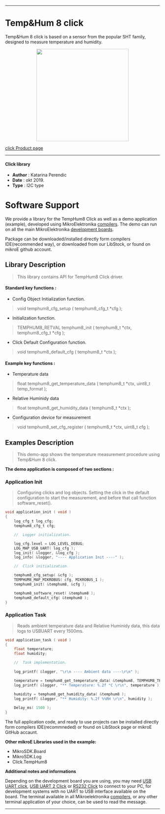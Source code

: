 
 

---
# Temp&Hum 8 click

Temp&Hum 8 click is based on a sensor from the popular SHT family, designed to measure temperature and humidity. 

<p align="center">
  <img src="https://download.mikroe.com/images/click_for_ide/temphum8_click.png" height=300px>
</p>

[click Product page](<https://www.mikroe.com/temp-hum-8-click>)

---


#### Click library 

- **Author**        : Katarina Perendic
- **Date**          : okt 2019.
- **Type**          : I2C type


# Software Support

We provide a library for the TempHum8 Click 
as well as a demo application (example), developed using MikroElektronika 
[compilers](https://shop.mikroe.com/compilers). 
The demo can run on all the main MikroElektronika [development boards](https://shop.mikroe.com/development-boards).

Package can be downloaded/installed directly form compilers IDE(recommended way), or downloaded from our LibStock, or found on mikroE github account. 

## Library Description

> This library contains API for TempHum8 Click driver.

#### Standard key functions :

- Config Object Initialization function.
> void temphum8_cfg_setup ( temphum8_cfg_t *cfg ); 
 
- Initialization function.
> TEMPHUM8_RETVAL temphum8_init ( temphum8_t *ctx, temphum8_cfg_t *cfg );

- Click Default Configuration function.
> void temphum8_default_cfg ( temphum8_t *ctx );


#### Example key functions :

- Temperature data
> float temphum8_get_temperature_data ( temphum8_t *ctx, uint8_t temp_format );
 
- Relative Huminidy data
> float temphum8_get_humidity_data ( temphum8_t *ctx );

- Configuration device for measurement
> void temphum8_set_cfg_register ( temphum8_t *ctx, uint8_t cfg );

## Examples Description

> This demo-app shows the temperature measurement procedure using Temp&Hum 8 click.

**The demo application is composed of two sections :**

### Application Init 

> Configuring clicks and log objects. 
> Setting the click in the default configuration to start the measurement, 
> and before that call function software_reset().

```c
void application_init ( void )
{
    log_cfg_t log_cfg;
    temphum8_cfg_t cfg;

    //  Logger initialization.

    log_cfg.level = LOG_LEVEL_DEBUG;
    LOG_MAP_USB_UART( log_cfg );
    log_init( &logger, &log_cfg );
    log_info( &logger, "---- Application Init ----" );

    //  Click initialization.

    temphum8_cfg_setup( &cfg );
    TEMPHUM8_MAP_MIKROBUS( cfg, MIKROBUS_1 );
    temphum8_init( &temphum8, &cfg );

    temphum8_software_reset( &temphum8 );
    temphum8_default_cfg( &temphum8 ); 
}
```

### Application Task

> Reads ambient temperature data and Relative Huminidy data, 
> this data logs to USBUART every 1500ms.

```c
void application_task ( void )
{
    float temperature;
    float humidity;

    //  Task implementation.
    
    log_printf( &logger, "\r\n ---- Ambient data ----\r\n" );

    temperature = temphum8_get_temperature_data( &temphum8, TEMPHUM8_TEMPERATURE_IN_CELSIUS );
    log_printf( &logger, "** Temperature: %.2f °C \r\n", temperature );
    
    humidity = temphum8_get_humidity_data( &temphum8 );
    log_printf( &logger, "** Humidity: %.2f %%RH \r\n", humidity );

    Delay_ms( 1500 );
}
```

The full application code, and ready to use projects can be  installed directly form compilers IDE(recommneded) or found on LibStock page or mikroE GitHub accaunt.

**Other mikroE Libraries used in the example:** 

- MikroSDK.Board
- MikroSDK.Log
- Click.TempHum8

**Additional notes and informations**

Depending on the development board you are using, you may need 
[USB UART click](https://shop.mikroe.com/usb-uart-click), 
[USB UART 2 Click](https://shop.mikroe.com/usb-uart-2-click) or 
[RS232 Click](https://shop.mikroe.com/rs232-click) to connect to your PC, for 
development systems with no UART to USB interface available on the board. The 
terminal available in all Mikroelektronika 
[compilers](https://shop.mikroe.com/compilers), or any other terminal application 
of your choice, can be used to read the message.



---
